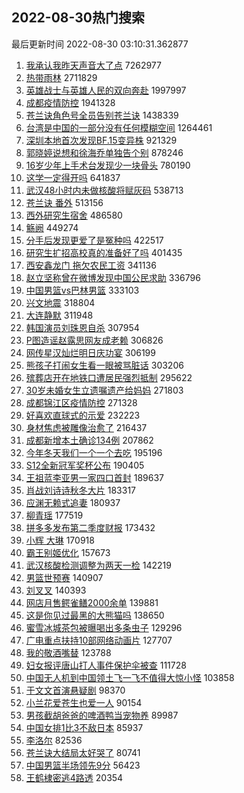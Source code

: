 ## 2022-08-30热门搜索 
最后更新时间 2022-08-30 03:10:31.362877 
1. [我承认我昨天声音大了点](https://s.weibo.com/weibo?q=%23%E6%88%91%E6%89%BF%E8%AE%A4%E6%88%91%E6%98%A8%E5%A4%A9%E5%A3%B0%E9%9F%B3%E5%A4%A7%E4%BA%86%E7%82%B9%23&Refer=top) 7262977
1. [热带雨林](https://s.weibo.com/weibo?q=%E7%83%AD%E5%B8%A6%E9%9B%A8%E6%9E%97&Refer=top) 2711829
1. [英雄战士与英雄人民的双向奔赴](https://s.weibo.com/weibo?q=%23%E8%8B%B1%E9%9B%84%E6%88%98%E5%A3%AB%E4%B8%8E%E8%8B%B1%E9%9B%84%E4%BA%BA%E6%B0%91%E7%9A%84%E5%8F%8C%E5%90%91%E5%A5%94%E8%B5%B4%23&Refer=top) 1997997
1. [成都疫情防控](https://s.weibo.com/weibo?q=%E6%88%90%E9%83%BD%E7%96%AB%E6%83%85%E9%98%B2%E6%8E%A7&Refer=top) 1941328
1. [苍兰诀角色号全员告别苍兰诀](https://s.weibo.com/weibo?q=%23%E8%8B%8D%E5%85%B0%E8%AF%80%E8%A7%92%E8%89%B2%E5%8F%B7%E5%85%A8%E5%91%98%E5%91%8A%E5%88%AB%E8%8B%8D%E5%85%B0%E8%AF%80%23&Refer=top) 1438339
1. [台湾是中国的一部分没有任何模糊空间](https://s.weibo.com/weibo?q=%23%E5%8F%B0%E6%B9%BE%E6%98%AF%E4%B8%AD%E5%9B%BD%E7%9A%84%E4%B8%80%E9%83%A8%E5%88%86%E6%B2%A1%E6%9C%89%E4%BB%BB%E4%BD%95%E6%A8%A1%E7%B3%8A%E7%A9%BA%E9%97%B4%23&Refer=top) 1264461
1. [深圳本地首次发现BF.15变异株](https://s.weibo.com/weibo?q=%23%E6%B7%B1%E5%9C%B3%E6%9C%AC%E5%9C%B0%E9%A6%96%E6%AC%A1%E5%8F%91%E7%8E%B0BF.15%E5%8F%98%E5%BC%82%E6%A0%AA%23&Refer=top) 921329
1. [郭晓婷说想和徐海乔单独告个别](https://s.weibo.com/weibo?q=%23%E9%83%AD%E6%99%93%E5%A9%B7%E8%AF%B4%E6%83%B3%E5%92%8C%E5%BE%90%E6%B5%B7%E4%B9%94%E5%8D%95%E7%8B%AC%E5%91%8A%E4%B8%AA%E5%88%AB%23&Refer=top) 878246
1. [16岁少年上手术台发现少一块骨头](https://s.weibo.com/weibo?q=%2316%E5%B2%81%E5%B0%91%E5%B9%B4%E4%B8%8A%E6%89%8B%E6%9C%AF%E5%8F%B0%E5%8F%91%E7%8E%B0%E5%B0%91%E4%B8%80%E5%9D%97%E9%AA%A8%E5%A4%B4%23&Refer=top) 780190
1. [这学一定得开吗](https://s.weibo.com/weibo?q=%23%E8%BF%99%E5%AD%A6%E4%B8%80%E5%AE%9A%E5%BE%97%E5%BC%80%E5%90%97%23&Refer=top) 641837
1. [武汉48小时内未做核酸将赋灰码](https://s.weibo.com/weibo?q=%23%E6%AD%A6%E6%B1%8948%E5%B0%8F%E6%97%B6%E5%86%85%E6%9C%AA%E5%81%9A%E6%A0%B8%E9%85%B8%E5%B0%86%E8%B5%8B%E7%81%B0%E7%A0%81%23&Refer=top) 538713
1. [苍兰诀 番外](https://s.weibo.com/weibo?q=%E8%8B%8D%E5%85%B0%E8%AF%80%20%E7%95%AA%E5%A4%96&Refer=top) 513156
1. [西外研究生宿舍](https://s.weibo.com/weibo?q=%E8%A5%BF%E5%A4%96%E7%A0%94%E7%A9%B6%E7%94%9F%E5%AE%BF%E8%88%8D&Refer=top) 486580
1. [觞阙](https://s.weibo.com/weibo?q=%E8%A7%9E%E9%98%99&Refer=top) 449274
1. [分手后发现更爱了是冤种吗](https://s.weibo.com/weibo?q=%23%E5%88%86%E6%89%8B%E5%90%8E%E5%8F%91%E7%8E%B0%E6%9B%B4%E7%88%B1%E4%BA%86%E6%98%AF%E5%86%A4%E7%A7%8D%E5%90%97%23&Refer=top) 422517
1. [研究生扩招高校真的准备好了吗](https://s.weibo.com/weibo?q=%23%E7%A0%94%E7%A9%B6%E7%94%9F%E6%89%A9%E6%8B%9B%E9%AB%98%E6%A0%A1%E7%9C%9F%E7%9A%84%E5%87%86%E5%A4%87%E5%A5%BD%E4%BA%86%E5%90%97%23&Refer=top) 401435
1. [西安鑫龙门 拖欠农民工资](https://s.weibo.com/weibo?q=%E8%A5%BF%E5%AE%89%E9%91%AB%E9%BE%99%E9%97%A8%20%E6%8B%96%E6%AC%A0%E5%86%9C%E6%B0%91%E5%B7%A5%E8%B5%84&Refer=top) 341136
1. [赵立坚称曾在微博发现中国公民求助](https://s.weibo.com/weibo?q=%23%E8%B5%B5%E7%AB%8B%E5%9D%9A%E7%A7%B0%E6%9B%BE%E5%9C%A8%E5%BE%AE%E5%8D%9A%E5%8F%91%E7%8E%B0%E4%B8%AD%E5%9B%BD%E5%85%AC%E6%B0%91%E6%B1%82%E5%8A%A9%23&Refer=top) 336796
1. [中国男篮vs巴林男篮](https://s.weibo.com/weibo?q=%23%E4%B8%AD%E5%9B%BD%E7%94%B7%E7%AF%AEvs%E5%B7%B4%E6%9E%97%E7%94%B7%E7%AF%AE%23&Refer=top) 333103
1. [兴文地震](https://s.weibo.com/weibo?q=%23%E5%85%B4%E6%96%87%E5%9C%B0%E9%9C%87%23&Refer=top) 318804
1. [大连静默](https://s.weibo.com/weibo?q=%E5%A4%A7%E8%BF%9E%E9%9D%99%E9%BB%98&Refer=top) 311948
1. [韩国演员刘珠恩自杀](https://s.weibo.com/weibo?q=%E9%9F%A9%E5%9B%BD%E6%BC%94%E5%91%98%E5%88%98%E7%8F%A0%E6%81%A9%E8%87%AA%E6%9D%80&Refer=top) 307954
1. [P图造谣赵露思网友成老赖](https://s.weibo.com/weibo?q=%23P%E5%9B%BE%E9%80%A0%E8%B0%A3%E8%B5%B5%E9%9C%B2%E6%80%9D%E7%BD%91%E5%8F%8B%E6%88%90%E8%80%81%E8%B5%96%23&Refer=top) 306826
1. [网传星汉灿烂明日庆功宴](https://s.weibo.com/weibo?q=%23%E7%BD%91%E4%BC%A0%E6%98%9F%E6%B1%89%E7%81%BF%E7%83%82%E6%98%8E%E6%97%A5%E5%BA%86%E5%8A%9F%E5%AE%B4%23&Refer=top) 306199
1. [熊孩子打闹女生看一眼被骂脏话](https://s.weibo.com/weibo?q=%23%E7%86%8A%E5%AD%A9%E5%AD%90%E6%89%93%E9%97%B9%E5%A5%B3%E7%94%9F%E7%9C%8B%E4%B8%80%E7%9C%BC%E8%A2%AB%E9%AA%82%E8%84%8F%E8%AF%9D%23&Refer=top) 303206
1. [殡葬店开在地铁口遭居民强烈抵制](https://s.weibo.com/weibo?q=%23%E6%AE%A1%E8%91%AC%E5%BA%97%E5%BC%80%E5%9C%A8%E5%9C%B0%E9%93%81%E5%8F%A3%E9%81%AD%E5%B1%85%E6%B0%91%E5%BC%BA%E7%83%88%E6%8A%B5%E5%88%B6%23&Refer=top) 295622
1. [30岁未婚女生立遗嘱遗产给妈妈](https://s.weibo.com/weibo?q=%2330%E5%B2%81%E6%9C%AA%E5%A9%9A%E5%A5%B3%E7%94%9F%E7%AB%8B%E9%81%97%E5%98%B1%E9%81%97%E4%BA%A7%E7%BB%99%E5%A6%88%E5%A6%88%23&Refer=top) 271803
1. [成都锦江区疫情防控](https://s.weibo.com/weibo?q=%23%E6%88%90%E9%83%BD%E9%94%A6%E6%B1%9F%E5%8C%BA%E7%96%AB%E6%83%85%E9%98%B2%E6%8E%A7%23&Refer=top) 271328
1. [好喜欢直球式的示爱](https://s.weibo.com/weibo?q=%23%E5%A5%BD%E5%96%9C%E6%AC%A2%E7%9B%B4%E7%90%83%E5%BC%8F%E7%9A%84%E7%A4%BA%E7%88%B1%23&Refer=top) 232223
1. [身材焦虑被雕像治愈了](https://s.weibo.com/weibo?q=%23%E8%BA%AB%E6%9D%90%E7%84%A6%E8%99%91%E8%A2%AB%E9%9B%95%E5%83%8F%E6%B2%BB%E6%84%88%E4%BA%86%23&Refer=top) 216437
1. [成都新增本土确诊134例](https://s.weibo.com/weibo?q=%E6%88%90%E9%83%BD%E6%96%B0%E5%A2%9E%E6%9C%AC%E5%9C%9F%E7%A1%AE%E8%AF%8A134%E4%BE%8B&Refer=top) 207862
1. [今年冬天我们一个一个去吃](https://s.weibo.com/weibo?q=%23%E4%BB%8A%E5%B9%B4%E5%86%AC%E5%A4%A9%E6%88%91%E4%BB%AC%E4%B8%80%E4%B8%AA%E4%B8%80%E4%B8%AA%E5%8E%BB%E5%90%83%23&Refer=top) 195196
1. [S12全新冠军奖杯公布](https://s.weibo.com/weibo?q=%23S12%E5%85%A8%E6%96%B0%E5%86%A0%E5%86%9B%E5%A5%96%E6%9D%AF%E5%85%AC%E5%B8%83%23&Refer=top) 190405
1. [王祖蓝李亚男一家四口首封](https://s.weibo.com/weibo?q=%23%E7%8E%8B%E7%A5%96%E8%93%9D%E6%9D%8E%E4%BA%9A%E7%94%B7%E4%B8%80%E5%AE%B6%E5%9B%9B%E5%8F%A3%E9%A6%96%E5%B0%81%23&Refer=top) 189637
1. [肖战刘诗诗秋冬大片](https://s.weibo.com/weibo?q=%23%E8%82%96%E6%88%98%E5%88%98%E8%AF%97%E8%AF%97%E7%A7%8B%E5%86%AC%E5%A4%A7%E7%89%87%23&Refer=top) 183317
1. [应渊无赖式追妻](https://s.weibo.com/weibo?q=%23%E5%BA%94%E6%B8%8A%E6%97%A0%E8%B5%96%E5%BC%8F%E8%BF%BD%E5%A6%BB%23&Refer=top) 180937
1. [柳青瑶](https://s.weibo.com/weibo?q=%E6%9F%B3%E9%9D%92%E7%91%B6&Refer=top) 177519
1. [拼多多发布第二季度财报](https://s.weibo.com/weibo?q=%23%E6%8B%BC%E5%A4%9A%E5%A4%9A%E5%8F%91%E5%B8%83%E7%AC%AC%E4%BA%8C%E5%AD%A3%E5%BA%A6%E8%B4%A2%E6%8A%A5%23&Refer=top) 173432
1. [小辉 大琳](https://s.weibo.com/weibo?q=%E5%B0%8F%E8%BE%89%20%E5%A4%A7%E7%90%B3&Refer=top) 170918
1. [霸王别姬优化](https://s.weibo.com/weibo?q=%23%E9%9C%B8%E7%8E%8B%E5%88%AB%E5%A7%AC%E4%BC%98%E5%8C%96%23&Refer=top) 157673
1. [武汉核酸检测调整为两天一检](https://s.weibo.com/weibo?q=%23%E6%AD%A6%E6%B1%89%E6%A0%B8%E9%85%B8%E6%A3%80%E6%B5%8B%E8%B0%83%E6%95%B4%E4%B8%BA%E4%B8%A4%E5%A4%A9%E4%B8%80%E6%A3%80%23&Refer=top) 142219
1. [男篮世预赛](https://s.weibo.com/weibo?q=%23%E7%94%B7%E7%AF%AE%E4%B8%96%E9%A2%84%E8%B5%9B%23&Refer=top) 140907
1. [刘叉叉](https://s.weibo.com/weibo?q=%E5%88%98%E5%8F%89%E5%8F%89&Refer=top) 140393
1. [网店月售鳄雀鳝2000余单](https://s.weibo.com/weibo?q=%23%E7%BD%91%E5%BA%97%E6%9C%88%E5%94%AE%E9%B3%84%E9%9B%80%E9%B3%9D2000%E4%BD%99%E5%8D%95%23&Refer=top) 139881
1. [这是你见过最黑的大熊猫吗](https://s.weibo.com/weibo?q=%23%E8%BF%99%E6%98%AF%E4%BD%A0%E8%A7%81%E8%BF%87%E6%9C%80%E9%BB%91%E7%9A%84%E5%A4%A7%E7%86%8A%E7%8C%AB%E5%90%97%23&Refer=top) 138650
1. [蜜雪冰城茶包被曝喝出多条虫子](https://s.weibo.com/weibo?q=%23%E8%9C%9C%E9%9B%AA%E5%86%B0%E5%9F%8E%E8%8C%B6%E5%8C%85%E8%A2%AB%E6%9B%9D%E5%96%9D%E5%87%BA%E5%A4%9A%E6%9D%A1%E8%99%AB%E5%AD%90%23&Refer=top) 129296
1. [广电重点扶持10部网络动画片](https://s.weibo.com/weibo?q=%23%E5%B9%BF%E7%94%B5%E9%87%8D%E7%82%B9%E6%89%B6%E6%8C%8110%E9%83%A8%E7%BD%91%E7%BB%9C%E5%8A%A8%E7%94%BB%E7%89%87%23&Refer=top) 127707
1. [我的敬酒嘴替](https://s.weibo.com/weibo?q=%23%E6%88%91%E7%9A%84%E6%95%AC%E9%85%92%E5%98%B4%E6%9B%BF%23&Refer=top) 123788
1. [妇女报评唐山打人事件保护伞被查](https://s.weibo.com/weibo?q=%23%E5%A6%87%E5%A5%B3%E6%8A%A5%E8%AF%84%E5%94%90%E5%B1%B1%E6%89%93%E4%BA%BA%E4%BA%8B%E4%BB%B6%E4%BF%9D%E6%8A%A4%E4%BC%9E%E8%A2%AB%E6%9F%A5%23&Refer=top) 111728
1. [中国无人机到中国领土飞一飞不值得大惊小怪](https://s.weibo.com/weibo?q=%23%E4%B8%AD%E5%9B%BD%E6%97%A0%E4%BA%BA%E6%9C%BA%E5%88%B0%E4%B8%AD%E5%9B%BD%E9%A2%86%E5%9C%9F%E9%A3%9E%E4%B8%80%E9%A3%9E%E4%B8%8D%E5%80%BC%E5%BE%97%E5%A4%A7%E6%83%8A%E5%B0%8F%E6%80%AA%23&Refer=top) 103858
1. [于文文首演悬疑剧](https://s.weibo.com/weibo?q=%23%E4%BA%8E%E6%96%87%E6%96%87%E9%A6%96%E6%BC%94%E6%82%AC%E7%96%91%E5%89%A7%23&Refer=top) 98370
1. [小兰花爱苍生也爱一人](https://s.weibo.com/weibo?q=%23%E5%B0%8F%E5%85%B0%E8%8A%B1%E7%88%B1%E8%8B%8D%E7%94%9F%E4%B9%9F%E7%88%B1%E4%B8%80%E4%BA%BA%23&Refer=top) 90154
1. [男孩截胡爸爸的啤酒鸭当宠物养](https://s.weibo.com/weibo?q=%23%E7%94%B7%E5%AD%A9%E6%88%AA%E8%83%A1%E7%88%B8%E7%88%B8%E7%9A%84%E5%95%A4%E9%85%92%E9%B8%AD%E5%BD%93%E5%AE%A0%E7%89%A9%E5%85%BB%23&Refer=top) 89987
1. [中国女排1比3不敌日本](https://s.weibo.com/weibo?q=%23%E4%B8%AD%E5%9B%BD%E5%A5%B3%E6%8E%921%E6%AF%943%E4%B8%8D%E6%95%8C%E6%97%A5%E6%9C%AC%23&Refer=top) 85937
1. [李洛尔](https://s.weibo.com/weibo?q=%E6%9D%8E%E6%B4%9B%E5%B0%94&Refer=top) 82536
1. [苍兰诀大结局太好哭了](https://s.weibo.com/weibo?q=%23%E8%8B%8D%E5%85%B0%E8%AF%80%E5%A4%A7%E7%BB%93%E5%B1%80%E5%A4%AA%E5%A5%BD%E5%93%AD%E4%BA%86%23&Refer=top) 80741
1. [中国男篮半场领先9分](https://s.weibo.com/weibo?q=%23%E4%B8%AD%E5%9B%BD%E7%94%B7%E7%AF%AE%E5%8D%8A%E5%9C%BA%E9%A2%86%E5%85%889%E5%88%86%23&Refer=top) 56423
1. [王鹤棣密逃4路透](https://s.weibo.com/weibo?q=%23%E7%8E%8B%E9%B9%A4%E6%A3%A3%E5%AF%86%E9%80%834%E8%B7%AF%E9%80%8F%23&Refer=top) 20354
